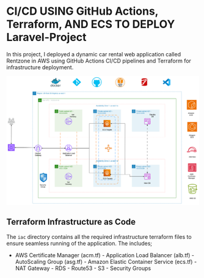 # CI/CD USING GitHub Actions, Terraform, AND ECS TO DEPLOY Laravel-Project

In this project, I deployed a dynamic car rental web application called Rentzone in AWS using GitHub Actions CI/CD pipelines and Terraform for infrastructure deployment.

![Architecture Diagram](images/rentzone.png)

## Terraform Infrastructure as Code
The `iac` directory contains all the required infrastructure terraform files to ensure seamless running of the application. The includes;
- AWS Certificate Manager (acm.tf) - Application Load Balancer (alb.tf) - AutoScaling Group (asg.tf) - Amazon Elastic Container Service (ecs.tf) - NAT Gateway - RDS - Route53 - S3 - Security Groups
